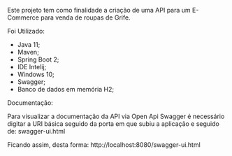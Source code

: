 Este projeto tem como finalidade a criação de uma API para um E-Commerce para venda de roupas de Grife.

Foi Utilizado:
- Java 11;
- Maven;
- Spring Boot 2;
- IDE Intelij;
- Windows 10;
- Swagger;
- Banco de dados em memória H2;

Documentação:

Para visualizar a documentação da API via Open Api Swagger é necessário digitar a URI básica seguido da porta em que subiu a aplicação e seguido de: swagger-ui.html

Ficando assim, desta forma: http://localhost:8080/swagger-ui.html